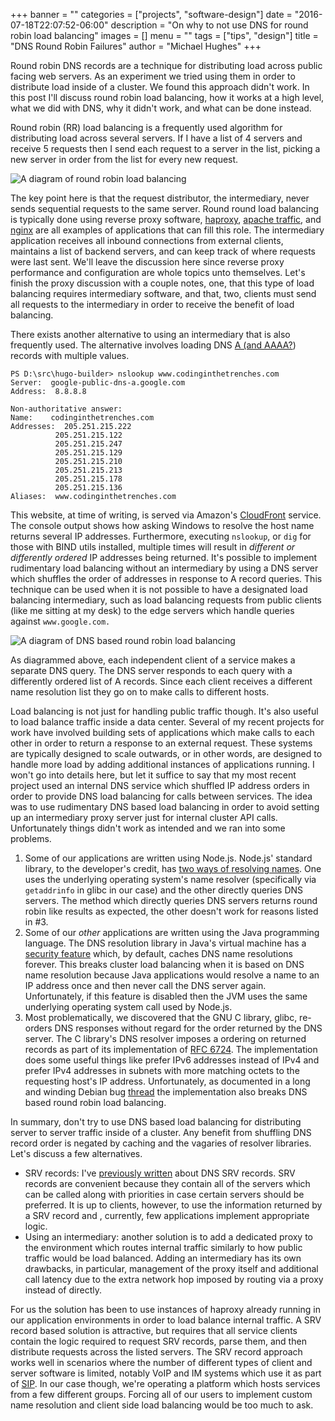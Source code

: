 +++
banner = ""
categories = ["projects", "software-design"]
date = "2016-07-18T22:07:52-06:00"
description = "On why to not use DNS for round robin load balancing"
images = []
menu = ""
tags = ["tips", "design"]
title = "DNS Round Robin Failures"
author = "Michael Hughes"
+++

Round robin DNS records are a technique for distributing load across public facing web servers. As an experiment we tried using them in
order to distribute load inside of a cluster. We found this approach didn't work. In this post I'll discuss round robin load balancing, how it works at 
a high level, what we did with DNS, why it didn't work, and what can be done instead.
<!--more-->

Round robin (RR) load balancing is a frequently used algorithm for distributing load across several servers. If I have a list of 4 servers and receive 5 requests then
I send each request to a server in the list, picking a new server in order from the list for every new request.

![A diagram of round robin load balancing](/images/2016-07-18-dns-round-robin/RoundRobin.svg "Round Robin")

The key point here is that the request distributor, the intermediary, never sends sequential requests to the same server. Round round load balancing is typically
done using reverse proxy software, [haproxy][1], [apache traffic][2], and [nginx][3] are all examples of applications that can fill this role. The intermediary application
receives all inbound connections from external clients, maintains a list of backend servers, and can keep track of where requests were last sent. We'll leave the discussion here since reverse proxy performance
and configuration are whole topics unto themselves. Let's finish the proxy discussion with a couple notes, one, that this type of load balancing requires intermediary software, and that, two,
clients must send all requests to the intermediary in order to receive the benefit of load balancing.

There exists another alternative to using an intermediary that is also frequently used. The alternative involves loading DNS [A (and AAAA?][4]) records with multiple
values. 

```
PS D:\src\hugo-builder> nslookup www.codinginthetrenches.com
Server:  google-public-dns-a.google.com
Address:  8.8.8.8

Non-authoritative answer:
Name:    codinginthetrenches.com
Addresses:  205.251.215.222
          205.251.215.122
          205.251.215.247
          205.251.215.129
          205.251.215.210
          205.251.215.213
          205.251.215.178
          205.251.215.136
Aliases:  www.codinginthetrenches.com
```

This website, at time of writing, is served via Amazon's [CloudFront][5] service. The console output shows how asking Windows to resolve the host name returns several IP addresses. Furthermore, 
executing `nslookup`, or `dig` for those with BIND utils installed, multiple times will result in *different or differently ordered* IP addresses being returned. It's possible to implement
rudimentary load balancing without an intermediary by using a DNS server which shuffles the order of addresses in response to A record queries. This technique can be used when it is not possible
to have a designated load balancing intermediary, such as load balancing requests from public clients (like me sitting at my desk) to the edge servers which handle queries against `www.google.com.`

![A diagram of DNS based round robin load balancing](/images/2016-07-18-dns-round-robin/DNSRoundRobin.svg "Round Robin")

As diagrammed above, each independent client of a service makes a separate DNS query. The DNS server responds to each query with a differently ordered list of A records. Since each client receives
a different name resolution list they go on to make calls to different hosts.

Load balancing is not just for handling public traffic though. It's also useful to load balance traffic inside a data center. Several of my recent projects for work have involved building sets of applications
which make calls to each other in order to return a response to an external request. These systems are typically designed to scale outwards, or in other words, are designed to handle more load by adding
additional instances of applications running. I won't go into details here, but let it suffice to say that my most recent project used an internal DNS service which shuffled IP address orders in order to provide DNS 
load balancing for calls
between services. The idea was to use rudimentary DNS based load balancing in order to avoid setting up an intermediary proxy server just for internal cluster API calls. Unfortunately things didn't work as intended and we ran into some problems.

1. Some of our applications are written using Node.js. Node.js' standard library, to the developer's credit, has [two ways of resolving names][7]. One uses the underlying operating system's name resolver 
    (specifically via `getaddrinfo` in glibc in our case) and the other directly queries DNS servers. The method which directly queries DNS servers returns round robin like results as expected, the other doesn't work for reasons
    listed in #3.
2. Some of our *other* applications are written using the Java programming language. The DNS resolution library in Java's virtual machine has a [security feature][6] which, by default, caches DNS name resolutions
    forever. This breaks cluster load balancing when it is based on DNS name resolution because Java applications would resolve a name to an IP address once and then never call the DNS server again. Unfortunately,
    if this feature is disabled then the JVM uses the same underlying operating system call used by Node.js.
3. Most problematically, we discovered that the GNU C library, glibc, re-orders DNS responses without regard for the order returned by the DNS server.
    The C library's DNS resolver imposes a ordering on returned records as part of its implementation of [RFC 6724][8]. The implementation does some useful things like
    prefer IPv6 addresses instead of IPv4 and prefer IPv4 addresses in subnets with more matching octets to the requesting host's IP address. Unfortunately, as documented in a long and winding Debian bug 
    [thread][9] the implementation also breaks DNS based round robin load balancing. 

In summary, don't try to use DNS based load balancing for distributing server to server traffic inside of a cluster. Any benefit from shuffling DNS record order
is negated by caching and the vagaries of resolver libraries. Let's discuss a few alternatives.

- SRV records: I've [previously written][10] about DNS SRV records. SRV records are convenient because they contain all of the servers which can be called
    along with priorities in case certain servers should be preferred. It is up to clients, however, to use the information returned by a SRV record and
    , currently, few applications implement appropriate logic.
- Using an intermediary: another solution is to add a dedicated proxy to the environment which routes internal traffic similarly to how public traffic
    would be load balanced. Adding an intermediary has its own drawbacks, in particular, management of the proxy itself and additional call latency due to
    the extra network hop imposed by routing via a proxy instead of directly.

For us the solution has been to use instances of haproxy already running in our application environments in order to load balance internal traffic. A SRV record based solution is attractive, but
requires that all service clients contain the logic required to request SRV records, parse them, and then distribute requests across the listed servers. The SRV record approach works well in 
scenarios where the number of different types of client and server software is limited, notably VoIP and IM systems which use it as part of [SIP][11]. In our case though, we're operating
a platform which hosts services from a few different groups. Forcing all of our users to implement custom name resolution and client side load balancing would be too much to ask.

[1]: http://www.haproxy.org/ "haproxy"
[2]: http://trafficserver.apache.org/ "Apache Traffic Server"
[3]: http://nginx.org "Nginx"
[4]: https://en.wikipedia.org/wiki/List_of_DNS_record_types "DNS Record Types"
[5]: https://aws.amazon.com/cloudfront/ "CloudFront"
[6]: http://docs.oracle.com/javase/8/docs/api/java/net/InetAddress.html "networkaddress.cache.ttl"
[7]: https://nodejs.org/api/dns.html#dns_implementation_considerations "node.js DNS module"
[8]: https://tools.ietf.org/html/rfc6724 "RFC 6724"
[9]: https://bugs.debian.org/cgi-bin/bugreport.cgi?bug=438179 
[10]: https://codinginthetrenches.com/2015/05/02/srv-records-as-service-locators/ "SRV records as locators"
[11]: https://en.wikipedia.org/wiki/Session_Initiation_Protocol "Session Initiation Protocol"